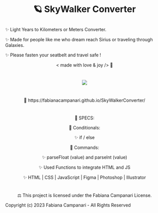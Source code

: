 # <p align="center"> 🪐 SkyWalker Converter </p>

✨ Light Years to Kilometers or Meters Converter. 

✨ Made for people like me who dream reach Sirius or traveling through Galaxies.
 
✨ Please fasten your seatbelt and travel safe ! 

 <p align="center"> < made with love & joy /> 🤎 </p>

#

<p align="center">
<img src="https://user-images.githubusercontent.com/113218619/215897659-c8fbe862-80f2-403d-a66c-5751d6d432bb.png" />
</p>

#

<p align="center"> 🚀 https://fabianacampanari.github.io/SkyWalkerConverter/ </p>

#


<p align="center"> 📌 SPECS:


<p align="center"> 💫 Conditionals:

<p align="center"> ✨ if / else

<p align="center"> 💫 Commands:

<p align="center"> ✨ parseFloat (value) and parselnt (value)

<p align="center"> ✨ Used Functions to integrate HTML and JS

<p align="center"> ✨ HTML | CSS | JavaScript | Figma | Photoshop | Illustrator

#


<p align="center"> ⚖︎ This project is licensed under the Fabiana Campanari License.

 Copyright (c) 2023 Fabiana Campanari - All Rights Reserved 

 













